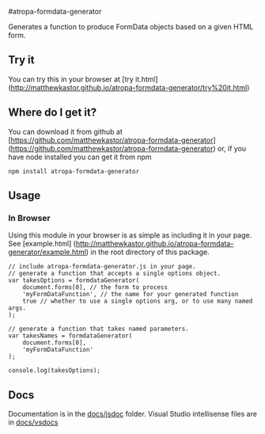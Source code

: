 #atropa-formdata-generator

Generates a function to produce FormData objects based on a given HTML form.

## Try it

You can try this in your browser at  [try it.html]
(http://matthewkastor.github.io/atropa-formdata-generator/try%20it.html)


## Where do I get it?

You can download it from github at 
[https://github.com/matthewkastor/atropa-formdata-generator]
(https://github.com/matthewkastor/atropa-formdata-generator) 
or, if you have node installed you can get it from npm

`npm install atropa-formdata-generator`

## Usage

### In Browser

Using this module in your browser is as simple as including it in your page. 
See [example.html]
(http://matthewkastor.github.io/atropa-formdata-generator/example.html)
 in the root directory of this package.

```
// include atropa-formdata-generator.js in your page.
// generate a function that accepts a single options object.
var takesOptions = formdataGenerator(
    document.forms[0], // the form to process
    'myFormDataFunction', // the name for your generated function
    true // whether to use a single options arg, or to use many named args.
);

// generate a function that takes named parameters.
var takesNames = formdataGenerator(
    document.forms[0],
    'myFormDataFunction'
);

console.log(takesOptions);
```

## Docs

Documentation is in the [docs/jsdoc](http://matthewkastor.github.io/atropa-formdata-generator/docs/jsdoc/symbols/_global_.html) folder.
Visual Studio intellisense files are in [docs/vsdocs](https://github.com/matthewkastor/atropa-formdata-generator/blob/gh-pages/docs/vsdoc/OpenLayersAll.js)
